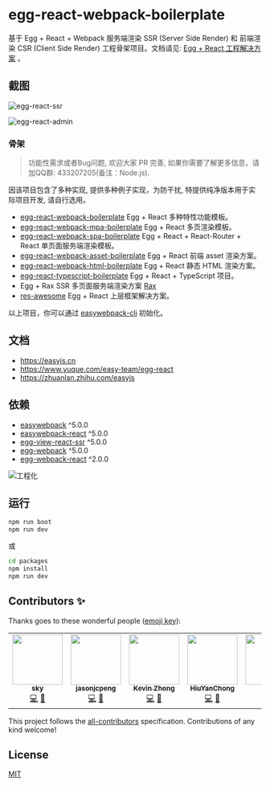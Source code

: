 # egg-react-webpack-boilerplate

基于 Egg + React + Webpack 服务端渲染 SSR (Server Side Render) 和 前端渲染 CSR (Client Side Render) 工程骨架项目。文档请见: [Egg + React 工程解决方案](https://www.yuque.com/easy-team/egg-react) 。

## 截图

![egg-react-ssr](https://github.com/easy-team/egg-react-webpack-boilerplate/blob/master/docs/images/egg-react-ssr.png)

![egg-react-admin](https://github.com/easy-team/egg-react-webpack-boilerplate/blob/master/docs/images/easy-react-admin.jpg)

### 骨架

> 功能性需求或者Bug问题, 欢迎大家 PR 完善, 如果你需要了解更多信息，请加QQ群: 433207205(备注：Node.js).

因该项目包含了多种实现, 提供多种例子实现，为防干扰, 特提供纯净版本用于实际项目开发, 请自行选用。

- [egg-react-webpack-boilerplate](https://github.com/easy-team/egg-react-webpack-boilerplate/tree/master/packages/egg-react-webpack-boilerplate) Egg + React 多种特性功能模板。
- [egg-react-webpack-mpa-boilerplate](https://github.com/easy-team/egg-react-webpack-boilerplate/tree/master/packages/egg-react-webpack-mpa-boilerplate)  Egg + React 多页渲染模板。
- [egg-react-webpack-spa-boilerplate](https://github.com/easy-team/egg-react-webpack-boilerplate/tree/master/packages/egg-react-webpack-spa-boilerplate) Egg + React + React-Router + React 单页面服务端渲染模板。
- [egg-react-webpack-asset-boilerplate](https://github.com/easy-team/egg-react-webpack-boilerplate/tree/master/packages/egg-react-webpack-asset-boilerplate) Egg + React 前端 asset 渲染方案。
- [egg-react-webpack-html-boilerplate](https://github.com/easy-team/egg-react-webpack-boilerplate/tree/master/packages/egg-react-webpack-html-boilerplate) Egg + React 静态 HTML 渲染方案。
- [egg-react-typescript-boilerplate](https://github.com/easy-team/egg-react-typescript-boilerplate) Egg + React + TypeScript 项目。
- Egg + Rax SSR 多页面服务端渲染方案 [Rax](https://github.com/easy-team/egg-react-webpack-boilerplate/tree/rax)
- [res-awesome](https://github.com/easy-team/res-awesome) Egg + React 上层框架解决方案。

以上项目，你可以通过 [easywebpack-cli](https://github.com/easy-team/easywebpack-cli) 初始化。

## 文档

- https://easyjs.cn
- https://www.yuque.com/easy-team/egg-react
- https://zhuanlan.zhihu.com/easyjs

## 依赖

- [easywebpack](https://github.com/easy-team/easywebpack) ^5.0.0
- [easywebpack-react](https://github.com/easy-team/easywebpack-react) ^5.0.0
- [egg-view-react-ssr](https://github.com/easy-team/egg-view-react-ssr) ^5.0.0
- [egg-webpack](https://github.com/easy-team/egg-webpack) ^5.0.0
- [egg-webpack-react](https://github.com/easy-team/egg-webpack-react) ^2.0.0

![工程化](http://hubcarl.github.io/img/webpack/egg-webpack-react-ssr.png)

## 运行

```bash
npm run boot
npm run dev
```

或

```bash
cd packages
npm install
npm run dev
```

## Contributors ✨

Thanks goes to these wonderful people ([emoji key](https://allcontributors.org/docs/en/emoji-key)):

<!-- ALL-CONTRIBUTORS-LIST:START - Do not remove or modify this section -->
<!-- prettier-ignore-start -->
<!-- markdownlint-disable -->
<table>
  <tr>
    <td align="center"><a href="https://easyjs.cn"><img src="https://avatars2.githubusercontent.com/u/4983042?v=4" width="100px;" alt=""/><br /><sub><b>sky</b></sub></a><br /><a href="https://github.com/hubcarl/egg-react-webpack-boilerplate/commits?author=hubcarl" title="Code">💻</a> <a href="https://github.com/hubcarl/egg-react-webpack-boilerplate/commits?author=hubcarl" title="Documentation">📖</a></td>
    <td align="center"><a href="https://github.com/jasonjcpeng"><img src="https://avatars0.githubusercontent.com/u/13363216?v=4" width="100px;" alt=""/><br /><sub><b>jasonjcpeng</b></sub></a><br /><a href="https://github.com/hubcarl/egg-react-webpack-boilerplate/commits?author=jasonjcpeng" title="Code">💻</a> <a href="https://github.com/hubcarl/egg-react-webpack-boilerplate/commits?author=jasonjcpeng" title="Documentation">📖</a></td>
    <td align="center"><a href="https://github.com/willworks"><img src="https://avatars2.githubusercontent.com/u/5542777?v=4" width="100px;" alt=""/><br /><sub><b>Kevin Zhong</b></sub></a><br /><a href="https://github.com/hubcarl/egg-react-webpack-boilerplate/commits?author=willworks" title="Code">💻</a> <a href="https://github.com/hubcarl/egg-react-webpack-boilerplate/commits?author=willworks" title="Documentation">📖</a></td>
    <td align="center"><a href="https://github.com/HiuYanChong"><img src="https://avatars0.githubusercontent.com/u/15319816?v=4" width="100px;" alt=""/><br /><sub><b>HiuYanChong</b></sub></a><br /><a href="https://github.com/hubcarl/egg-react-webpack-boilerplate/commits?author=HiuYanChong" title="Code">💻</a> <a href="https://github.com/hubcarl/egg-react-webpack-boilerplate/commits?author=HiuYanChong" title="Documentation">📖</a></td>
    <td align="center"><a href="https://www.thonatos.com"><img src="https://avatars2.githubusercontent.com/u/958063?v=4" width="100px;" alt=""/><br /><sub><b>Suyi</b></sub></a><br /><a href="https://github.com/hubcarl/egg-react-webpack-boilerplate/commits?author=thonatos" title="Code">💻</a> <a href="https://github.com/hubcarl/egg-react-webpack-boilerplate/commits?author=thonatos" title="Documentation">📖</a></td>
    <td align="center"><a href="https://blog.dada.li"><img src="https://avatars0.githubusercontent.com/u/3274850?v=4" width="100px;" alt=""/><br /><sub><b>Roy Li</b></sub></a><br /><a href="https://github.com/hubcarl/egg-react-webpack-boilerplate/commits?author=geekdada" title="Code">💻</a> <a href="https://github.com/hubcarl/egg-react-webpack-boilerplate/commits?author=geekdada" title="Documentation">📖</a></td>
  </tr>
</table>

<!-- markdownlint-enable -->
<!-- prettier-ignore-end -->
<!-- ALL-CONTRIBUTORS-LIST:END -->

This project follows the [all-contributors](https://github.com/all-contributors/all-contributors) specification. Contributions of any kind welcome!

## License

[MIT](LICENSE)

